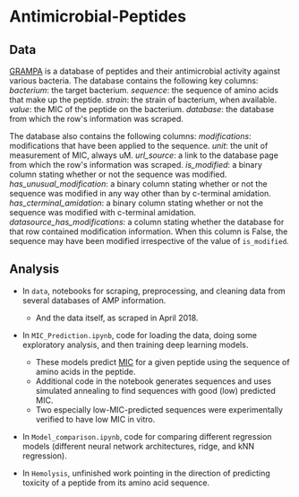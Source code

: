 # Antimicrobial-Peptides

## Data
[GRAMPA](https://github.com/zswitten/Antimicrobial-Peptides/blob/master/data/grampa.csv) is a database of peptides and their antimicrobial activity against various bacteria. The database contains the following key columns:
_bacterium_: the target bacterium.
_sequence_: the sequence of amino acids that make up the peptide.
_strain_: the strain of bacterium, when available.
_value_: the MIC of the peptide on the bacterium.
_database_: the database from which the row's information was scraped.

The database also contains the following columns:
_modifications_: modifications that have been applied to the sequence.
_unit_: the unit of measurement of MIC, always uM.
_url_source_: a link to the database page from which the row's information was scraped.
_is_modified_: a binary column stating whether or not the sequence was modified.
_has_unusual_modification_: a binary column stating whether or not the sequence was modified in any way other than by c-terminal amidation.
_has_cterminal_amidation_: a binary column stating whether or not the sequence was modified with c-terminal amidation.
_datasource_has_modifications_: a column stating whether the database for that row contained modification information. When this column is False, the sequence may have been modified irrespective of the value of `is_modified`.

## Analysis

* In `data`, notebooks for scraping, preprocessing, and cleaning data from several databases of AMP information.
    * And the data itself, as scraped in April 2018.
  
* In `MIC_Prediction.ipynb`, code for loading the data, doing some exploratory analysis, and then training deep learning models.
    * These models predict [MIC](https://en.wikipedia.org/wiki/Minimum_inhibitory_concentration) for a given peptide using the sequence of amino acids in the peptide.
    * Additional code in the notebook generates sequences and uses simulated annealing to find sequences with good (low) predicted MIC.
    * Two especially low-MIC-predicted sequences were experimentally verified to have low MIC in vitro.
    
* In `Model_comparison.ipynb`, code for comparing different regression models (different neural network architectures, ridge, and kNN regression).

* In `Hemolysis`, unfinished work pointing in the direction of predicting toxicity of a peptide from its amino acid sequence.
